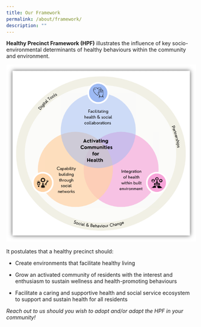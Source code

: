 ```yaml
---
title: Our Framework
permalink: /about/framework/
description: ""
---
```

**Healthy Precinct Framework (HPF)** illustrates the influence of key socio-environmental determinants of healthy behaviours within the community and environment. 

![](/images/hp%20framework.png)

It postulates that a healthy precinct should:

* Create environments that facilitate healthy living  
    
* Grow an activated community of residents with the interest and enthusiasm to sustain wellness and health-promoting behaviours  
    
* Facilitate a caring and supportive health and social service ecosystem to support and sustain health for all residents  

*Reach out to us should you wish to adopt and/or adapt the HPF in your community!*